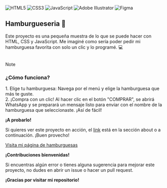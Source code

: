 ![HTML5](https://img.shields.io/badge/html5-%23E34F26.svg?style=for-the-badge&logo=html5&logoColor=white) ![CSS3](https://img.shields.io/badge/css3-%231572B6.svg?style=for-the-badge&logo=css3&logoColor=white)  ![JavaScript](https://img.shields.io/badge/javascript-%23323330.svg?style=for-the-badge&logo=javascript&logoColor=%23F7DF1E) ![Adobe Illustrator](https://img.shields.io/badge/adobe%20illustrator-%23FF9A00.svg?style=for-the-badge&logo=adobe%20illustrator&logoColor=white) ![Figma](https://img.shields.io/badge/Figma-F24822?style=for-the-badge&logo=figma&logoColor=white)

## Hamburgueseria :hamburger:

Este proyecto es una pequeña muestra de lo que se puede hacer con HTML, CSS y JavaScript. Me imaginé como sería poder pedir mi hamburguesa favorita con solo un clic y lo programé. 💻<br><br>



> [!NOTE]  
> <h3>¿Cómo funciona?</h3>1. Elige tu hamburguesa: Navega por el menú y elige la hamburguesa que más te guste.<br>2. ¡Compra con un clic! Al hacer clic en el botón "COMPRAR", se abrirá WhatsApp y se preparará un mensaje listo para enviar con el nombre de la hamburguesa que seleccionaste. ¡Así de fácil! <br>



**¡A probarlo!**

Si quieres ver este proyecto en acción, el [link](https://burguerlover.netlify.app/) está en la sección about o a continuación. ¡Buen provecho!

[Visita mi página de hamburguesas](https://burguerlover.netlify.app/)

**¡Contribuciones bienvenidas!**

Si encuentras algún error o tienes alguna sugerencia para mejorar este proyecto, no dudes en abrir un issue o hacer un pull request.

**¡Gracias por visitar mi repositorio!**